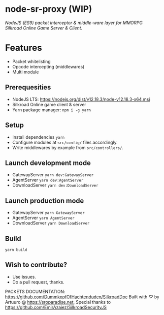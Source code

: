 # node-sr-proxy (WIP)
_NodeJS (ES9) packet interceptor & middle-ware layer for MMORPG Silkroad Online Game Server & Client._

# Features
- Packet whitelisting
- Opcode intercepting (middlewares)
- Multi module

## Prerequesities
- NodeJS LTS: https://nodejs.org/dist/v12.18.3/node-v12.18.3-x64.msi
- Silkroad Online game client & server 
- Yarn package manager: `npm i -g yarn`
## Setup
- Install dependencies `yarn`
- Configure modules at `src/config/` files accordingly.
- Write middlewares by example from `src/controllers/`.
## Launch development mode
- GatewayServer `yarn dev:GatewayServer`
- AgentServer `yarn dev:AgentServer`
- DownloadServer `yarn dev:DownloadServer`
## Launch production mode
- GatewayServer `yarn GatewayServer`
- AgentServer `yarn AgentServer`
- DownloadServer `yarn DownloadServer`
## Build
`yarn build`
## Wish to contribute?
- Use issues.
- Do a pull request, thanks.


PACKETS DOCUMENTATION: https://github.com/DummkopfOfHachtenduden/SilkroadDoc
Built with ♡ by Artuuro @ https://sroparadise.net,
Special thanks to https://github.com/EmirAzaiez/SilkroadSecurityJS
